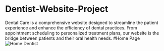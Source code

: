 # Dentist-Website-Project
Dental Care is a comprehensive website designed to streamline the patient experience and enhance the efficiency of dental practices. From appointment scheduling to personalized treatment plans, our website is the bridge between patients and their oral health needs.
#Home Page
![Home Dentist](https://github.com/Sanket-825/Dentist-Website-Project/assets/123058949/092b276b-1e41-4dbf-aabd-e382b88628a7)
